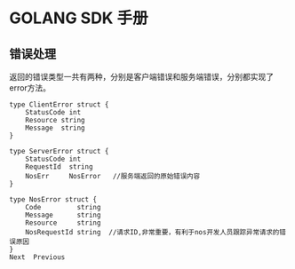 # GOLANG SDK 手册

## 错误处理

返回的错误类型一共有两种，分别是客户端错误和服务端错误，分别都实现了error方法。

    type ClientError struct {
        StatusCode int
        Resource string
        Message  string
    }
    
    type ServerError struct {
        StatusCode int
        RequestId  string
        NosErr     NosError   //服务端返回的原始错误内容
    }
    
    type NosError struct {
        Code         string
        Message      string
        Resource     string
        NosRequestId string  //请求ID,非常重要，有利于nos开发人员跟踪异常请求的错误原因
    }
    Next  Previous

